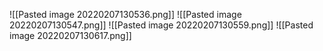 ![[Pasted image 20220207130536.png]]
![[Pasted image 20220207130547.png]]
![[Pasted image 20220207130559.png]]
![[Pasted image 20220207130617.png]]